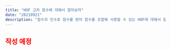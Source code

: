 ```yaml
---
title: "HOF 고차 함수에 대해서 알아보자"
date: "20210921"
description: "함수의 인수로 함수를 받아 함수를 조합해 사용할 수 있는 HOF에 대해서 알아보자!"
---
```


<h2 style="color:rgb(255,0,0);">작성 예정</h2>